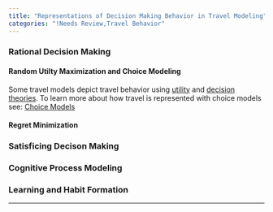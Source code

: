 ```yaml
---
title: "Representations of Decision Making Behavior in Travel Modeling"
categories: "!Needs Review,Travel Behavior"
---
```


### Rational Decision Making

#### Random Utilty Maximization and Choice Modeling

Some travel models depict travel behavior using [utility](utility) and [decision theories](http://en.wikipedia.org/wiki/Decision_theory).
To learn more about how travel is represented with choice models see: [Choice Models](Choice_Models)

#### Regret Minimization

### Satisficing Decison Making

### Cognitive Process Modeling

### Learning and Habit Formation

------------------------------------------------------------------------

